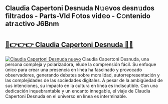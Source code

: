 ## Claudia Capertoni Desnuda N𝚞𝚎vos desn𝚞dos filtr𝚊dos - Parts-VId F𝚘tos vid𝚎o - C𝚘ntenido atr𝚊ctivo J6Bnm

# <h2><a href="http://mb4tqp.tromn.icu/?c=Claudia+Capertoni+Desnuda">🔗👉👉👉 Claudia Capertoni Desnuda 🔗🔗</a></h2>

[![Claudia Capertoni Desnuda nuevo](https://i.imgur.com/pEAQMta.gif)](http://mb4tqp.tromn.icu/?c=Claudia+Capertoni+Desnuda)
Claudia Capertoni Desnuda, una persona compleja y polarizadora, elude la comprensión fácil. Su enfoque único para crear una presencia en línea ha fascinado y provocado observadores, generando debates sobre moralidad, autorrepresentación y las complejidades de las sociedades digitales. A pesar de la ambigüedad de sus intenciones, su impacto en la cultura en línea es indiscutible. Con una dedicación inquebrantable y un encanto innegable, el viaje de Claudia Capertoni Desnuda en el universo en línea es interminable.

